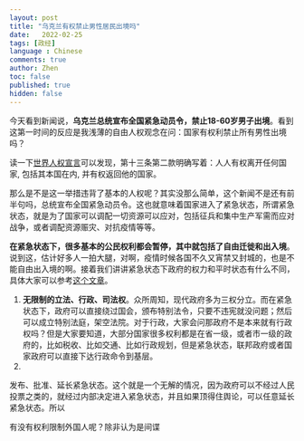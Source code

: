 ```yaml
---
layout: post
title: "乌克兰有权禁止男性居民出境吗"
date:   2022-02-25
tags: [政经]
language : Chinese
comments: true
author: Zhen
toc: false
published: true
hidden: false
---
```

今天看到新闻说，**乌克兰总统宣布全国紧急动员令，禁止18-60岁男子出境**。看到这第一时间的反应是我浅薄的自由人权观念在问：国家有权利禁止所有男性出境吗？

读一下[世界人权宣言](https://www.ohchr.org/EN/UDHR/Documents/UDHR_Translations/chn.pdf)可以发现，第十三条第二款明确写着：人人有权离开任何国家, 包括其本国在内, 并有权返回他的国家。

那么是不是这一举措违背了基本的人权呢？其实没那么简单，这个新闻不是还有前半句吗，总统宣布全国紧急动员令。这也就意味着国家进入了紧急状态，所谓紧急状态，就是为了国家可以调配一切资源可以应对，包括征兵和集中生产军需而应对战争，或者调配资源赈灾、对抗疫情等等。

**在紧急状态下，很多基本的公民权利都会暂停，其中就包括了自由迁徙和出入境**。说到这，估计好多人一拍大腿，对啊，疫情时候各国不久又宵禁又封城的，也是不能自由出入境的啊。接着我们讲讲紧急状态下政府的权力和平时状态有什么不同，具体大家可以参考[这个文章](http://www.faxueyanjiu.net/Admin/UploadFile/publish_article/2004/2/20040201.pdf)。

 1. **无限制的立法、行政、司法权**。众所周知，现代政府多为三权分立。而在紧急状态下，政府可以直接绕过国会，颁布特别法令，只要不违宪就没问题；然后可以成立特别法庭，架空法院。对于行政，大家会问那政府不是本来就有行政权吗？但是大家要知道，大部分国家很多权利都是在省一级，或者市一级的政府的，比如税收、比如交通、比如行政规划，但是紧急状态，联邦政府或者国家政府可以直接下达行政命令到基层。
 2. 

发布、批准、延长紧急状态。这个就是一个无解的情况，因为政府可以不经过人民投票之类的，就经过内部决定进入紧急状态，并且如果顶得住舆论，可以任意延长紧急状态。所以

有没有权利限制外国人呢？除非认为是间谍
<!--stackedit_data:
eyJoaXN0b3J5IjpbLTUzODQzODg5NywtMzE4MDY5NjY5XX0=
-->